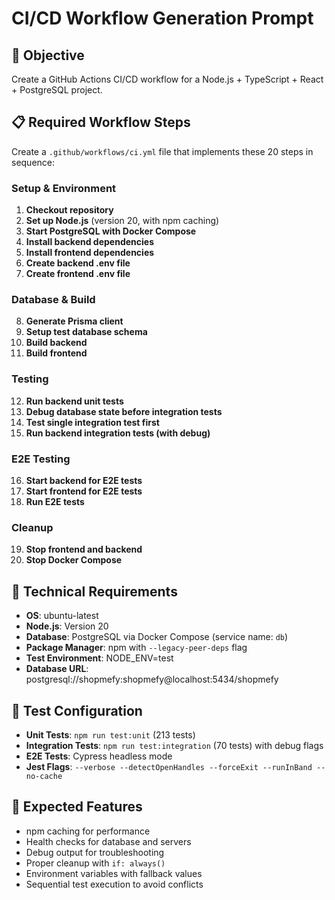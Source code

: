# CI/CD Workflow Generation Prompt

## 🎯 **Objective**
Create a GitHub Actions CI/CD workflow for a Node.js + TypeScript + React + PostgreSQL project.

## 📋 **Required Workflow Steps**

Create a `.github/workflows/ci.yml` file that implements these 20 steps in sequence:

### **Setup & Environment**
1. **Checkout repository**
2. **Set up Node.js** (version 20, with npm caching)
3. **Start PostgreSQL with Docker Compose**
4. **Install backend dependencies**
5. **Install frontend dependencies**
6. **Create backend .env file**
7. **Create frontend .env file**

### **Database & Build**
8. **Generate Prisma client**
9. **Setup test database schema**
10. **Build backend**
11. **Build frontend**

### **Testing**
12. **Run backend unit tests**
13. **Debug database state before integration tests**
14. **Test single integration test first**
15. **Run backend integration tests (with debug)**

### **E2E Testing**
16. **Start backend for E2E tests**
17. **Start frontend for E2E tests**
18. **Run E2E tests**

### **Cleanup**
19. **Stop frontend and backend**
20. **Stop Docker Compose**

## 🔧 **Technical Requirements**

- **OS**: ubuntu-latest
- **Node.js**: Version 20
- **Database**: PostgreSQL via Docker Compose (service name: `db`)
- **Package Manager**: npm with `--legacy-peer-deps` flag
- **Test Environment**: NODE_ENV=test
- **Database URL**: postgresql://shopmefy:shopmefy@localhost:5434/shopmefy

## 🧪 **Test Configuration**

- **Unit Tests**: `npm run test:unit` (213 tests)
- **Integration Tests**: `npm run test:integration` (70 tests) with debug flags
- **E2E Tests**: Cypress headless mode
- **Jest Flags**: `--verbose --detectOpenHandles --forceExit --runInBand --no-cache`

## 🚀 **Expected Features**

- npm caching for performance
- Health checks for database and servers
- Debug output for troubleshooting
- Proper cleanup with `if: always()`
- Environment variables with fallback values
- Sequential test execution to avoid conflicts

